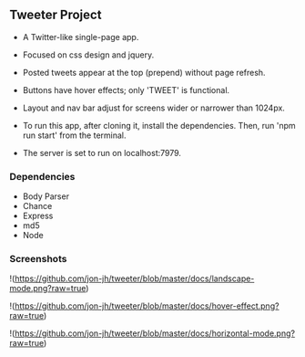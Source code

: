 ## Tweeter Project
- A Twitter-like single-page app.
- Focused on css design and jquery.
- Posted tweets appear at the top (prepend) without page refresh.
- Buttons have hover effects; only 'TWEET' is functional.
- Layout and nav bar adjust for screens wider or narrower than 1024px.

- To run this app, after cloning it, install the dependencies. Then, run 'npm run start' from the terminal.
- The server is set to run on localhost:7979.

### Dependencies
- Body Parser
- Chance
- Express
- md5
- Node

### Screenshots
!(https://github.com/jon-jh/tweeter/blob/master/docs/landscape-mode.png?raw=true)

!(https://github.com/jon-jh/tweeter/blob/master/docs/hover-effect.png?raw=true)

!(https://github.com/jon-jh/tweeter/blob/master/docs/horizontal-mode.png?raw=true)
